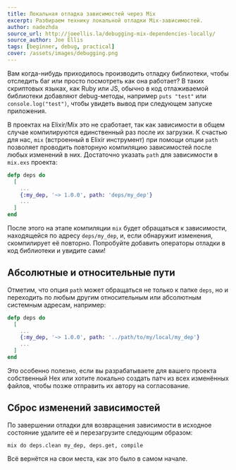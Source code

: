 ```yaml
---
title: Локальная отладка зависимостей через Mix
excerpt: Разбираем технику локальной отладки Mix-зависимостей.
author: nadezhda
source_url: http://joeellis.la/debugging-mix-dependencies-locally/
source_author: Joe Ellis
tags: [beginner, debug, practical]
cover: /assets/images/debugging.png
---
```

Вам когда-нибудь приходилось производить отладку библиотеки, чтобы отследить баг или просто посмотреть как она работает? В таких скриптовых языках, как Ruby или JS, обычно в код отлаживаемой библиотеки добавляют debug-методы, например `puts "test"` или `console.log("test")`, чтобы увидеть вывод при следующем запуске приложения.

В проектах на Elixir/Mix это не сработает, так как зависимости в общем случае компилируются единственный раз после их загрузки. К счастью для нас, `mix` (встроенный в Elixir инструмент) при помощи опции `path` позволяет проводить повторную компиляцию зависимостей после любых изменений в них. Достаточно указать `path` для зависимости в `mix.exs` проекта:

```elixir
defp deps do
  [
    ...
    {:my_dep, '~> 1.0.0', path: 'deps/my_dep'}
    ...
  ]
end
```

После этого на этапе компиляции `mix` будет обращаться к зависимости, находящейся по адресу `deps/my_dep`, и, если обнаружит изменения, скомпилирует её повторно. Попробуйте добавить операторы отладки в код библиотеки и увидите сами!

## Абсолютные и относительные пути

Отметим, что опция `path` может обращаться не только к папке `deps`, но и переходить по любым другим относительным или абсолютным системным адресам, например:

```elixir
defp deps do
  [
    ...
    {:my_dep, '~> 1.0.0', path: '../path/to/my/local/my_dep'}
    ...
  ]
end
```

Это особенно полезно, если вы разрабатываете для вашего проекта собственный Hex или хотите локально создать патч из всех изменённых файлов, чтобы позже отправить их автору на согласование.

## Сброс изменений зависимостей

По завершении отладки для возвращения зависимости в исходное состояние удалите её и перезагрузите следующим образом:

```
mix do deps.clean my_dep, deps.get, compile
```

Всё вернётся на свои места, как это было в самом начале.
